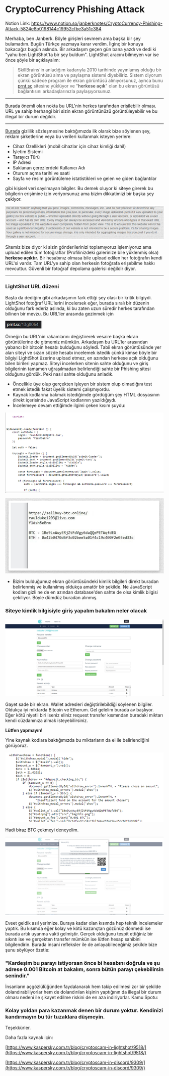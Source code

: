 # CryptoCurrency Phishing Attack

Notion Link: https://www.notion.so/janberknotes/CryptoCurrency-Phishing-Attack-5824e8b0198144c19952cfbe3a51c384

Merhaba, ben Janberk. Böyle girişleri sevmem ama başka bir şey bulamadım. Bugün Türkçe yazmaya karar verdim. İlginç bir konuya bakacağız bugün aslında. Bir arkadaşım geçen gün bana yazdı ve dedi ki "yahu ben LightShot'ta bir şey buldum". LightShot aracını bilmeyen var ise önce şöyle bir açıklayalım:

> SkillBrains'in anladığım kadarıyla 2010 tarihinde yayınlamış olduğu bir ekran görüntüsü alma ve paylaşma sistemi diyebiliriz. Sistem diyorum çünkü sadece program ile ekran görüntüsü almıyorsunuz, ayrıca bunu [prnt.sc](http://prnt.sc) sitesine yüklüyor ve "**herkese açık**" olan bu ekran görüntüsü bağlantısını arkadaşlarınızla paylaşıyorsunuz.

---

Burada önemli olan nokta bu URL'nin herkes tarafından erişilebilir olması. URL ye sahip herhangi biri sizin ekran görüntünüzü görüntüleyebilir ve bu illegal bir durum değildir.

---

[Burada](https://app.prntscr.com/tr/privacy.html) gizlilik sözleşmesine baktığımızda ilk olarak bize söylenen şey, reklam şirketlerine veya bu verileri kullanmak isteyen yerlere:

- Cihaz Özellikleri (mobil cihazlar için cihaz kimliği dahil)
- İşletim Sistemi
- Tarayıcı Türü
- IP Adresi
- Saklanan çerezlerdeki Kullanıcı Adı
- Oturum açma tarihi ve saati
- Sayfa ve resim görüntüleme istatistikleri ve gelen ve giden bağlantılar

gibi kişisel veri sayılmayan bilgiler. Bu demek oluyor ki siteye girerek bu bilgilerin erişimine izin veriyorsunuz ama bizim dikkatimizi bir başka şey çekiyor.

![CryptoCurrency%20Phishing%20Attack%203e5b07d60f2242dcb5d38208cf06c74b/Untitled.png](CryptoCurrency%20Phishing%20Attack%203e5b07d60f2242dcb5d38208cf06c74b/Untitled.png)

Sitemiz bize diyor ki sizin gönderilerinizi toplamıyoruz işlemiyoruz ama upload edilen tüm fotoğraflar (Profilinizdeki galerinize bile yüklenmiş olsa) **herkese açıktır.** Bir hesabınız olmasa bile upload edilen her fotoğrafın kendi URL'si vardır. Tam URL'ye sahip olan herkesin fotoğrafa erişebilme hakkı mevcuttur. Güvenli bir fotoğraf depolama galerisi değildir diyor.

---

### LightShot URL düzeni

Başta da dediğim gibi arkadaşımın fark ettiği şey olası bir kritik bilgiydi. LightShot fotoğraf URL'lerini incelersek eğer, burada sıralı bir düzenin olduğunu fark ederiz aslında, ki bu zaten uzun süredir herkes tarafından bilinen bir mevzu. Bu URL'ler arasında gezinmek için

![CryptoCurrency%20Phishing%20Attack%203e5b07d60f2242dcb5d38208cf06c74b/Untitled%201.png](CryptoCurrency%20Phishing%20Attack%203e5b07d60f2242dcb5d38208cf06c74b/Untitled%201.png)

Örneğin bu URL'nin rakamlarını değiştirerek vesaire başka ekran görüntülerine de gitmemiz mümkün. Arkadaşım bu URL'ler arasından yabancı bir bitcoin hesabı bulduğunu söyledi. Tabii ekran görüntüsünde yer alan siteyi ve sızan sözde hesabı incelemek istedik çünkü kimse böyle bir bilgiyi LightShot üzerine upload etmez, en azından herkese açık olduğunu bilen birileri yapmaz. Siteyi incelerken sitenin sahte olduğunu ve giriş bilgilerinin tamamen uğraşılmadan belirlendiği sahte bir Phishing sitesi olduğunu gördük. Peki nasıl sahte olduğunu anladık. 

- Öncelikle üye olup gerçekten işleyen bir sistem olup olmadığını test etmek istedik fakat üyelik sistemi çalışmıyordu.
- Kaynak kodlarına bakmak istediğimde gördüğüm şey HTML dosyasının direkt içerisinde JavaScript kodlarının yazıldığıydı.
- İncelemeye devam ettiğimde ilgimi çeken kısım şuydu:

![CryptoCurrency%20Phishing%20Attack%203e5b07d60f2242dcb5d38208cf06c74b/Untitled%202.png](CryptoCurrency%20Phishing%20Attack%203e5b07d60f2242dcb5d38208cf06c74b/Untitled%202.png)

![CryptoCurrency%20Phishing%20Attack%203e5b07d60f2242dcb5d38208cf06c74b/Untitled%203.png](CryptoCurrency%20Phishing%20Attack%203e5b07d60f2242dcb5d38208cf06c74b/Untitled%203.png)

- Bizim bulduğumuz ekran görüntüsündeki kimlik bilgileri direkt buradan belirlenmiş ve kullanılmış oldukça amatör bir şekilde. Ne JavaScript kodları gizli ne de en azından database'den sahte de olsa kimlik bilgisi çekiliyor. Böyle dümdüz buradan alınmış.

### Siteye kimlik bilgisiyle giriş yapalım bakalım neler olacak

![CryptoCurrency%20Phishing%20Attack%203e5b07d60f2242dcb5d38208cf06c74b/Untitled%204.png](CryptoCurrency%20Phishing%20Attack%203e5b07d60f2242dcb5d38208cf06c74b/Untitled%204.png)

Gayet sade bir ekran. Wallet adresleri değiştirilebildiği söylenen bilgiler. Oldukça iyi miktarda Bitcoin ve Etherum. Gel gelelim burada av başlıyor. Eğer kötü niyetli biri iseniz eliniz request transfer kısmından buradaki miktarı kendi  cüzdanınıza almak isteyebilirsiniz.

**Lütfen yapmayın!**

Yine kaynak kodlara baktığımızda bu miktarların da el ile belirlendiğini görüyoruz. 

![CryptoCurrency%20Phishing%20Attack%203e5b07d60f2242dcb5d38208cf06c74b/Untitled%205.png](CryptoCurrency%20Phishing%20Attack%203e5b07d60f2242dcb5d38208cf06c74b/Untitled%205.png)

Hadi biraz BTC çekmeyi deneyelim.

![CryptoCurrency%20Phishing%20Attack%203e5b07d60f2242dcb5d38208cf06c74b/Untitled%206.png](CryptoCurrency%20Phishing%20Attack%203e5b07d60f2242dcb5d38208cf06c74b/Untitled%206.png)

Eveet geldik asıl yerimize. Buraya kadar olan kısımda hep teknik incelemeler yaptık. Bu kısımda eğer kolay ve kötü kazançtan gözünüz dönmedi ise burada artık uyanma vakti gelmiştir. Gerçek olduğunu tespit ettiğiniz bir sıkıntı ise ve gerçekten transfer mümkün ise lütfen hesap sahibini bilgilendirin. Burada insani refleksler ile de anlayabileceğimiz şekilde bize şunu söylüyor özetle:

### "Kardeşim bu parayı istiyorsan önce bi hesabını doğrula ve şu adrese 0.001 Bitcoin at bakalım, sonra bütün parayı çekebilirsin senindir."

İnsanların açgözlülüğünden faydalanarak hem takip edilmesi zor bir şekilde dolandırabiliyorlar hem de dolandırılan kişinin yaptığının da illegal bir durum olması nedeni ile şikayet edilme riskini de en aza indiriyorlar. Kamu Spotu:

### Kolay yoldan para kazanmak denen bir durum yoktur. Kendinizi kandırmayın bu tür tuzaklara düşmeyin.

Teşekkürler.

Daha fazla kaynak için:

[https://www.kaspersky.com.tr/blog/cryptoscam-in-lightshot/9518/](https://www.kaspersky.com.tr/blog/cryptoscam-in-lightshot/9518/)

[https://www.kaspersky.com.tr/blog/cryptoscam-in-discord/9309/](https://www.kaspersky.com.tr/blog/cryptoscam-in-discord/9309/)
